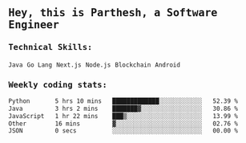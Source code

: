 <samp>
    <h2>Hey, this is Parthesh, a Software Engineer</h2>
    <h3>Technical Skills: </h3>
    <code>Java</code> <code>Go Lang</code> <code>Next.js</code> <code>Node.js</code> <code>Blockchain</code> <code>Android</code>
    <h3>Weekly coding stats:</h3>
<!--START_SECTION:waka-->

```txt
Python       5 hrs 10 mins   █████████████░░░░░░░░░░░░   52.39 %
Java         3 hrs 2 mins    ███████▓░░░░░░░░░░░░░░░░░   30.86 %
JavaScript   1 hr 22 mins    ███▒░░░░░░░░░░░░░░░░░░░░░   13.99 %
Other        16 mins         ▓░░░░░░░░░░░░░░░░░░░░░░░░   02.76 %
JSON         0 secs          ░░░░░░░░░░░░░░░░░░░░░░░░░   00.00 %
```

<!--END_SECTION:waka-->
</samp>
